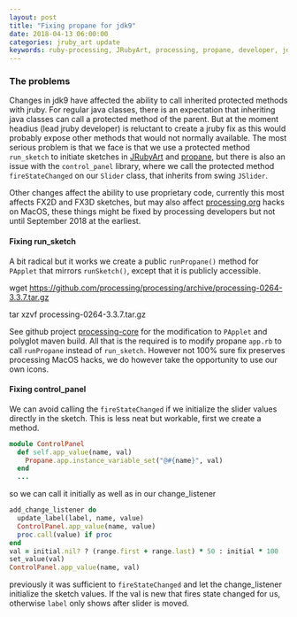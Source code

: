 ```yaml
---
layout: post
title: "Fixing propane for jdk9"
date: 2018-04-13 06:00:00
categories: jruby_art update
keywords: ruby-processing, JRubyArt, processing, propane, developer, jdk9
---
```

### The problems

Changes in jdk9 have affected the ability to call inherited protected methods with jruby. For regular java classes, there is an expectation that inheriting java classes can call a protected method of the parent. But at the moment headius (lead jruby developer) is reluctant to create a jruby fix as this would probably expose other methods that would not normally available. The most serious problem is that we face is that we use a protected method `run_sketch` to initiate sketches in [JRubyArt][jruby_art] and [propane][propane], but there is also an issue with the `control_panel` library, where we call the protected method `fireStateChanged` on our `Slider` class, that inherits from swing `JSlider`.

Other changes affect the ability to use proprietary code, currently this most affects FX2D and FX3D sketches, but may also affect [processing.org][vanilla] hacks on MacOS, these things might be fixed by processing developers but not until September 2018 at the earliest.

#### Fixing run_sketch

A bit radical but it works we create a public `runPropane()` method for `PApplet` that mirrors `runSketch()`, except that it is publicly accessible.

wget https://github.com/processing/processing/archive/processing-0264-3.3.7.tar.gz

tar xzvf processing-0264-3.3.7.tar.gz

See github project [processing-core][core] for the modification to `PApplet` and polyglot maven build. All that is the required is to modify propane `app.rb` to call `runPropane` instead of `run_sketch`. However not 100% sure fix preserves processing MacOS hacks, we do however take the opportunity to use our own icons.

#### Fixing control_panel

We can avoid calling the `fireStateChanged` if we initialize the slider values directly in the sketch. This is less neat but workable, first we create a method.

```ruby
module ControlPanel
  def self.app_value(name, val)
    Propane.app.instance_variable_set("@#{name}", val)
  end
  ...

```

so we can call it initially as well as in our change_listener

```ruby
add_change_listener do
  update_label(label, name, value)
  ControlPanel.app_value(name, value)
  proc.call(value) if proc
end
val = initial.nil? ? (range.first + range.last) * 50 : initial * 100
set_value(val)
ControlPanel.app_value(name, val)

```

previously it was sufficient to `fireStateChanged` and let the change_listener initialize the sketch values. If the val is new that fires state changed for us, otherwise `label` only shows after slider is moved.


[vanilla]:https://github.com/processing/processing/wiki/Supported-Platforms#java-9
[jruby_art]:https://ruby-processing.github.io/JRubyArt/
[propane]:https://ruby-processing.github.io/propane/
[core]:https://github.com/ruby-processing/processing-core
